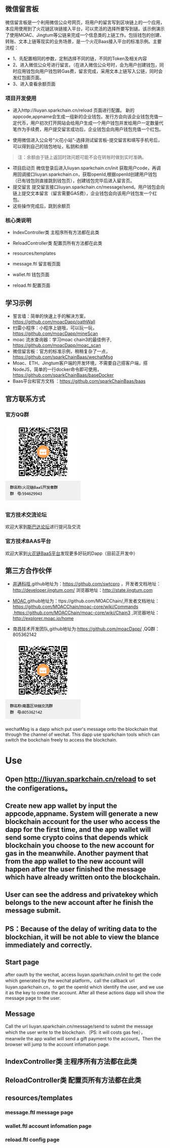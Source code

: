 ## 微信留言板
 微信留言板是一个利用微信公众号网页，将用户的留言写到区块链上的一个应用， 本应用使用到了火花链区块链接入平台，可以灵活的选择所要写到链。该示例演示了使用MOAC、Jingtum等公链来完成一个信息类的上链工作。包括钱包的创建、转账、文本上链等现实的业务场景，是一个火花Baas接入平台的标准示例。主要流程：
 - 1、先配置相同的参数，定制选择不同的链，不同的Token及相关内容
 - 2、进入微信公众号进行留言。（在进入微信公众号时，会为用户创建钱包，同时应用钱包向用户钱包转Gas费，留言完成，采用文本上链写入公链，同时会发红包面页面。
 - 3、进入查看余额页面
 

### 项目开发使用
  - 进入http://liuyan.sparkchain.cn/reload 页面进行配置。
新的appcode,appname会生成一组新的企业钱包，发行方会向该企业钱包充值一定代币，用户初次打开网站会给用户生成一个用户钱包并发给用户一定数量代笔作为手续费，用户提交留言成功后，企业钱包会向用户钱包充值一个红包。

 - 使用微信进入公众号“火花小站”-选择测试留言板-提交留言和填写手机号后，可以得到自己的钱包地址，私钥和余额
 >注：余额由于链上返回时效问题可能不会在转账时做到实时准确。
- 项目启动页
微信登录后进入liuyan.sparkchain.cn/init 获取用户code，再调用回调接口liuyan.sparkchain.cn，获取openId,根据openId创建用户钱包（已有钱包则直接跳到钱包页），创建钱包完毕后进入留言页。
- 提交留言
提交留言接口liuyan.sparkchain.cn/message/send。用户钱包会向链上提交文本留言（留言需要GAS费），企业钱包会向该用户钱包发一个红包。
- 这些操作完成后，跳到余额页

### 核心类说明
- IndexController类 主程序所有方法都在此类
- ReloadController类 配置页所有方法都在此类

- resources/templates
- message.ftl 留言板页面
- wallet.ftl 钱包页面
- reload.ftl 配置页面


## 学习示例

 - 誓言墙：简单的快速上手的解决方案，https://github.com/moacDapp/oathWall
 - 扫雷小程序：小程序上链哦，可以玩一玩，https://github.com/moacDapp/mineScan
 - moac 流水查询器：学习moac chain3的最佳例子, https://github.com/moacDapp/moac_scan
 - 微信留言板：官方的标准示例，稍稍复杂了一点，https://github.com/sparkChainBaas/wechatMsg
 - Moac、ETH、Jingtum客户端的开发环境，不需要自己搭客户端，搭NodeJS，简单的一行docker命令即可使用，https://github.com/sparkChainBaas/baseDocker
 - Baas平台和官方文档  ：https://github.com/sparkChainBaas/baas

## 官方联系方式

### 官方QQ群
![QQ群：594629943](./doc/sp.png)
### 官方技术交流论坛
  欢迎大家到<a href="http://sparkda.com/">斯巴达论坛</a>进行提问及交流 

### 官方技术BAAS平台
  欢迎大家到<a href="http://baas.sparkchain.cn/">火花链BaaS平台</a>发现更多好玩的Dapp（目前正开发中）


## 第三方合作伙伴

 - <a href="https://www.jingtum.com/">井通科技</a>,github地址为：https://github.com/swtcpro ，开发者文档地址：http://developer.jingtum.com/  浏览器地址：http://state.jingtum.com

 - <a href="http://www.moac.io/">MOAC</a>,github地址为：ttps://github.com/MOACChain/,开发者文档地址：https://github.com/MOACChain/moac-core/wiki/Commands ,https://github.com/MOACChain/moac-core/wiki/Chain3 ,浏览器地址：http://explorer.moac.io/home

 - 南昌技术开发团队,github地址为:https://github.com/moacDapp/ ,QQ群：805362142

 ![QQ群：805362142](./doc/nc.png)




wechatMsg is a dapp which put user's message onto the blockchain that through the channel of wechat.
This dapp use sparkchain tools which can switch the bockchain freely to access the blockchain.

# Use
## Open http://liuyan.sparkchain.cn/reload to set the configerations。
## Create new app wallet by input the appcode,appname. System will generate a new blockchain account for the user who access the dapp for the first time, and the app wallet will send some crypto coins that depends whick blockchain you choose to the new account for gas in the meanwhile. Another payment that from the app wallet to the new account will happen after the user finished the message which have already written onto the blockchain.

## User can see the address and privatekey which belongs to the new account after he finish the message submit.
## PS：Because of the delay of writing data to the blockchian, it will be not able to view the blance immediately and correctly.

## Start page
after oauth by the wechat, access liuyan.sparkchain.cn/init to get the code which generated by the wechat platform，call the callback url liuyan.sparkchain.cn，to get the openId which identify the user, and we use it as the key to create the account. After all these actions dapp will show the message page to the user.

## Message
Call the url liuyan.sparkchain.cn/message/send to submit the message which the user write to the blockchain.（PS: it will costs gas fee），meanwile the app wallet will send a gift payment to the account。Then the browser will jump to the account infomation page. 

## IndexController类 主程序所有方法都在此类
## ReloadController类 配置页所有方法都在此类

## resources/templates
### message.ftl message page
### wallet.ftl account infomation page
### reload.ftl config page


